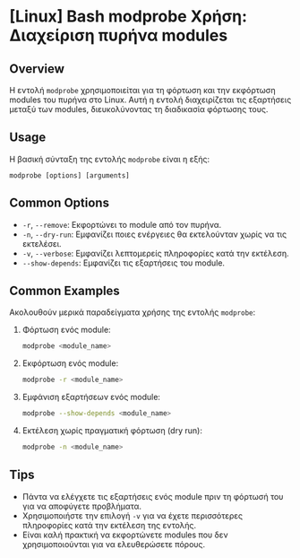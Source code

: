 # [Linux] Bash modprobe Χρήση: Διαχείριση πυρήνα modules

## Overview
Η εντολή `modprobe` χρησιμοποιείται για τη φόρτωση και την εκφόρτωση modules του πυρήνα στο Linux. Αυτή η εντολή διαχειρίζεται τις εξαρτήσεις μεταξύ των modules, διευκολύνοντας τη διαδικασία φόρτωσης τους.

## Usage
Η βασική σύνταξη της εντολής `modprobe` είναι η εξής:

```
modprobe [options] [arguments]
```

## Common Options
- `-r`, `--remove`: Εκφορτώνει το module από τον πυρήνα.
- `-n`, `--dry-run`: Εμφανίζει ποιες ενέργειες θα εκτελούνταν χωρίς να τις εκτελέσει.
- `-v`, `--verbose`: Εμφανίζει λεπτομερείς πληροφορίες κατά την εκτέλεση.
- `--show-depends`: Εμφανίζει τις εξαρτήσεις του module.

## Common Examples
Ακολουθούν μερικά παραδείγματα χρήσης της εντολής `modprobe`:

1. Φόρτωση ενός module:
   ```bash
   modprobe <module_name>
   ```

2. Εκφόρτωση ενός module:
   ```bash
   modprobe -r <module_name>
   ```

3. Εμφάνιση εξαρτήσεων ενός module:
   ```bash
   modprobe --show-depends <module_name>
   ```

4. Εκτέλεση χωρίς πραγματική φόρτωση (dry run):
   ```bash
   modprobe -n <module_name>
   ```

## Tips
- Πάντα να ελέγχετε τις εξαρτήσεις ενός module πριν τη φόρτωσή του για να αποφύγετε προβλήματα.
- Χρησιμοποιήστε την επιλογή `-v` για να έχετε περισσότερες πληροφορίες κατά την εκτέλεση της εντολής.
- Είναι καλή πρακτική να εκφορτώνετε modules που δεν χρησιμοποιούνται για να ελευθερώσετε πόρους.